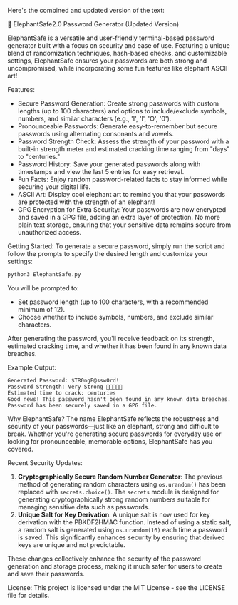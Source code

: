 Here's the combined and updated version of the text:

🐘 ElephantSafe2.0 Password Generator (Updated Version)

ElephantSafe is a versatile and user-friendly terminal-based password generator built with a focus on security and ease of use. Featuring a unique blend of randomization techniques, hash-based checks, and customizable settings, ElephantSafe ensures your passwords are both strong and uncompromised, while incorporating some fun features like elephant ASCII art!

Features:
- Secure Password Generation: Create strong passwords with custom lengths (up to 100 characters) and options to include/exclude symbols, numbers, and similar characters (e.g., 'I', 'l', 'O', '0').
- Pronounceable Passwords: Generate easy-to-remember but secure passwords using alternating consonants and vowels.
- Password Strength Check: Assess the strength of your password with a built-in strength meter and estimated cracking time ranging from "days" to "centuries."
- Password History: Save your generated passwords along with timestamps and view the last 5 entries for easy retrieval.
- Fun Facts: Enjoy random password-related facts to stay informed while securing your digital life.
- ASCII Art: Display cool elephant art to remind you that your passwords are protected with the strength of an elephant!
- GPG Encryption for Extra Security: Your passwords are now encrypted and saved in a GPG file, adding an extra layer of protection. No more plain text storage, ensuring that your sensitive data remains secure from unauthorized access.

Getting Started:
To generate a secure password, simply run the script and follow the prompts to specify the desired length and customize your settings:

```bash
python3 ElephantSafe.py
```

You will be prompted to:
- Set password length (up to 100 characters, with a recommended minimum of 12).
- Choose whether to include symbols, numbers, and exclude similar characters.

After generating the password, you'll receive feedback on its strength, estimated cracking time, and whether it has been found in any known data breaches.

Example Output:
```
Generated Password: $TR0ngP@ssw0rd!
Password Strength: Very Strong 💪💪💪💪💪
Estimated time to crack: centuries
Good news! This password hasn't been found in any known data breaches.
Password has been securely saved in a GPG file.
```

Why ElephantSafe?
The name ElephantSafe reflects the robustness and security of your passwords—just like an elephant, strong and difficult to break. Whether you're generating secure passwords for everyday use or looking for pronounceable, memorable options, ElephantSafe has you covered.

Recent Security Updates:
1. **Cryptographically Secure Random Number Generator**: The previous method of generating random characters using `os.urandom()` has been replaced with `secrets.choice()`. The `secrets` module is designed for generating cryptographically strong random numbers suitable for managing sensitive data such as passwords.
2. **Unique Salt for Key Derivation**: A unique salt is now used for key derivation with the PBKDF2HMAC function. Instead of using a static salt, a random salt is generated using `os.urandom(16)` each time a password is saved. This significantly enhances security by ensuring that derived keys are unique and not predictable.

These changes collectively enhance the security of the password generation and storage process, making it much safer for users to create and save their passwords.

License:
This project is licensed under the MIT License - see the LICENSE file for details.
